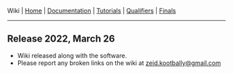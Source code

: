 Wiki | [Home](../../README.md) | [Documentation](../documentation/documentation.md) | [Tutorials](../tutorials/tutorials.md) | [Qualifiers](../qualifiers/qualifier.md) | [Finals](../finals/finals.md)

---

## Release 2022, March 26


* Wiki released along with the software.
* Please report any broken links on the wiki at zeid.kootbally@gmail.com
